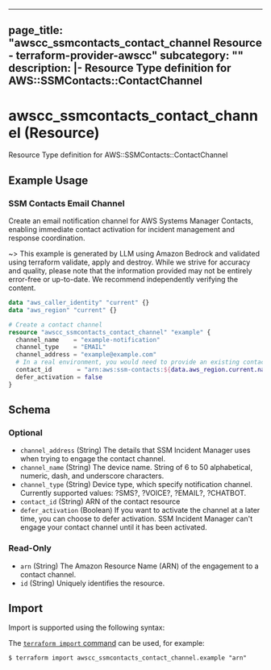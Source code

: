 
---
page_title: "awscc_ssmcontacts_contact_channel Resource - terraform-provider-awscc"
subcategory: ""
description: |-
  Resource Type definition for AWS::SSMContacts::ContactChannel
---

# awscc_ssmcontacts_contact_channel (Resource)

Resource Type definition for AWS::SSMContacts::ContactChannel

## Example Usage

### SSM Contacts Email Channel

Create an email notification channel for AWS Systems Manager Contacts, enabling immediate contact activation for incident management and response coordination.

~> This example is generated by LLM using Amazon Bedrock and validated using terraform validate, apply and destroy. While we strive for accuracy and quality, please note that the information provided may not be entirely error-free or up-to-date. We recommend independently verifying the content.

```terraform
data "aws_caller_identity" "current" {}
data "aws_region" "current" {}

# Create a contact channel
resource "awscc_ssmcontacts_contact_channel" "example" {
  channel_name    = "example-notification"
  channel_type    = "EMAIL"
  channel_address = "example@example.com"
  # In a real environment, you would need to provide an existing contact ARN
  contact_id       = "arn:aws:ssm-contacts:${data.aws_region.current.name}:${data.aws_caller_identity.current.account_id}:contact/example-contact"
  defer_activation = false
}
```

<!-- schema generated by tfplugindocs -->
## Schema

### Optional

- `channel_address` (String) The details that SSM Incident Manager uses when trying to engage the contact channel.
- `channel_name` (String) The device name. String of 6 to 50 alphabetical, numeric, dash, and underscore characters.
- `channel_type` (String) Device type, which specify notification channel. Currently supported values: ?SMS?, ?VOICE?, ?EMAIL?, ?CHATBOT.
- `contact_id` (String) ARN of the contact resource
- `defer_activation` (Boolean) If you want to activate the channel at a later time, you can choose to defer activation. SSM Incident Manager can't engage your contact channel until it has been activated.

### Read-Only

- `arn` (String) The Amazon Resource Name (ARN) of the engagement to a contact channel.
- `id` (String) Uniquely identifies the resource.

## Import

Import is supported using the following syntax:

The [`terraform import` command](https://developer.hashicorp.com/terraform/cli/commands/import) can be used, for example:

```shell
$ terraform import awscc_ssmcontacts_contact_channel.example "arn"
```
